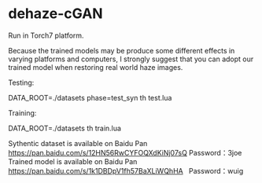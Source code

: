 # dehaze-cGAN
Run in Torch7 platform.

Because the trained models may be produce some different effects in varying platforms and computers, I strongly suggest that you can adopt our trained model when restoring real world haze images.

Testing:

DATA_ROOT=./datasets phase=test_syn th test.lua

Training:

DATA_ROOT=./datasets th train.lua

Sythentic dataset is available on Baidu Pan
https://pan.baidu.com/s/12HN56RwCYFOQXdKiNj07sQ    Password：3joe
Trained model is available on Baidu Pan
https://pan.baidu.com/s/1k1DBDpV1fh57BaXLiWQhHA    Password：wuig
